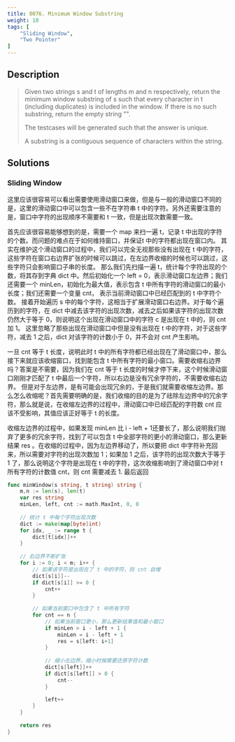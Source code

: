 ```yaml
---
title: 0076. Minimum Window Substring
weight: 10
tags: [
    "Sliding Window",
    "Two Pointer"
]
---
```


## Description

> Given two strings s and t of lengths m and n respectively, return the minimum window substring of s such that every character in t (including duplicates) is included in the window. If there is no such substring, return the empty string "".
> 
> The testcases will be generated such that the answer is unique.
> 
> A substring is a contiguous sequence of characters within the string.

## Solutions

### Sliding Window
这里应该很容易可以看出需要使用滑动窗口来做，但是与一般的滑动窗口不同的是，这里的滑动窗口中可以包含一些不在字符串 t 中的字符。另外还需要注意的是，窗口中字符的出现顺序不需要和 t 一致，但是出现次数需要一致。

首先应该很容易能够想到的是，需要一个 map 来扫一遍 t，记录 t 中出现的字符的个数。而问题的难点在于如何维持窗口，并保证t 中的字符都出现在窗口内。
其实在维护这个滑动窗口的过程中，我们可以完全无视那些没有出现在 t 中的字符，这些字符在窗口右边界扩张的时候可以跳过，在左边界收缩的时候也可以跳过，这些字符只会影响窗口子串的长度。
那么我们先扫描一遍 t，统计每个字符出现的个数，将其存到字典 dict 中。然后初始化一个 left = 0，表示滑动窗口左边界；我们还需要一个 minLen，初始化为最大值，表示包含 t 中所有字符的滑动窗口的最小长度；我们还需要一个变量 cnt， 表示当前滑动窗口中已经匹配到的 t 中字符个数。
接着开始遍历 s 中的每个字符，这相当于扩展滑动窗口右边界。对于每个遍历到的字符，在 dict 中减去该字符的出现次数，减去之后如果该字符的出现次数仍然大于等于 0，则说明这个出现在滑动窗口中的字符 c 是出现在 t 中的，则 cnt 加 1。
这里忽略了那些出现在滑动窗口中但是没有出现在 t 中的字符，对于这些字符，减去 1 之后，dict 对该字符的计数小于 0，并不会对 cnt 产生影响。

一旦 cnt 等于 t 长度，说明此时 t 中的所有字符都已经出现在了滑动窗口中，那么接下来就应该收缩窗口，找到能包含 t 中所有字符的最小窗口。需要收缩右边界吗？答案是不需要，因为我们在 cnt 等于 t 长度的时候才停下来，这个时候滑动窗口刚刚才匹配了 t 中最后一个字符，所以右边是没有冗余字符的，不需要收缩右边界。
但是对于左边界，是有可能会出现冗余的，于是我们就需要收缩左边界。那么怎么收缩呢？首先需要明确的是，我们收缩的目的是为了祛除左边界中的冗余字符，那么就是说，在收缩左边界的过程中，滑动窗口中已经匹配的字符数 cnt 应该不受影响，其值应该正好等于 t 的长度。

收缩左边界的过程中，如果发现 minLen 比 i - left + 1还要长了，那么说明我们抛弃了更多的冗余字符，找到了可以包含 t 中全部字符的更小的滑动窗口，那么更新结果 res 。在收缩的过程中，因为左边界移动了，所以要把 dict 中字符补充回来，所以需要对字符的出现次数加 1；如果加 1 之后，该字符的出现次数大于等于 1 了，那么说明这个字符是出现在 t 中的字符，这次收缩影响到了滑动窗口中对 t 所有字符的计数值 cnt，则 cnt 需要减去 1. 最后返回

```go
func minWindow(s string, t string) string {
    m,n := len(s), len(t)
    var res string
    minLen, left, cnt := math.MaxInt, 0, 0
    
    // 统计 t 中每个字符出现次数
    dict := make(map[byte]int)
    for idx, _ := range t {
        dict[t[idx]]++
    }
    
    // 右边界不断扩张
    for i := 0; i < m; i++ {
        // 如果该字符是出现在了 t 中的字符，则 cnt 自增
        dict[s[i]]--
        if dict[s[i]] >= 0 {
            cnt++
        }
        
        // 如果当前窗口中包含了 t 中所有字符
        for cnt == n {
            // 如果当前窗口更小，那么更新结果值和最小窗口
            if minLen > i - left + 1 {
                minLen = i - left + 1
                res = s[left: i+1]
            }
            
            // 缩小左边界，缩小时候需要还原字符计数
            dict[s[left]]++
            if dict[s[left]] > 0 {
                cnt--
            }

            left++
        }
    }
    
    return res
}
```
